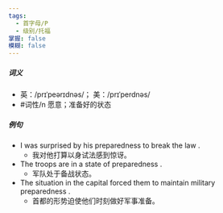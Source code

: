 ```yaml
---
tags:
  - 首字母/P
  - 级别/托福
掌握: false
模糊: false
---
```

##### 词义
- 英：/prɪˈpeərɪdnəs/； 美：/prɪˈperdnəs/
- #词性/n  愿意；准备好的状态
##### 例句
- I was surprised by his preparedness to break the law .
	- 我对他打算以身试法感到惊讶。
- The troops are in a state of preparedness .
	- 军队处于备战状态。
- The situation in the capital forced them to maintain military preparedness .
	- 首都的形势迫使他们时刻做好军事准备。
